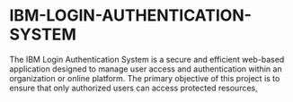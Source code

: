 # IBM-LOGIN-AUTHENTICATION-SYSTEM
The IBM Login Authentication System is a secure and efficient web-based application designed to manage user access and authentication within an organization or online platform. The primary objective of this project is to ensure that only authorized users can access protected resources,
